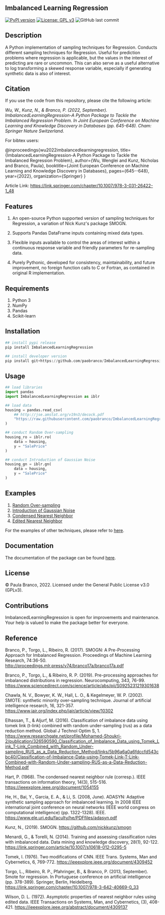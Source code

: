 
## Imbalanced Learning Regression
[![PyPI version](https://badge.fury.io/py/ImbalancedLearningRegression.svg)](https://badge.fury.io/py/ImbalancedLearningRegression)
[![License: GPL v3](https://img.shields.io/badge/License-GPLv3-blue.svg)](https://www.gnu.org/licenses/gpl-3.0)
![GitHub last commit](https://img.shields.io/github/last-commit/paobranco/ImbalancedLearningRegression)

## Description
A Python implementation of sampling techniques for Regression. Conducts different sampling techniques for Regression. Useful for prediction problems where regression is applicable, but the values in the interest of predicting are rare or uncommon. This can also serve as a useful alternative to log transforming a skewed response variable, especially if generating synthetic data is also of interest.
<br>

## Citation
If you use the code from this repository, please cite the following article:

*Wu, W., Kunz, N., & Branco, P. (2022, September). ImbalancedLearningRegression-A Python Package to Tackle the Imbalanced Regression Problem. In Joint European Conference on Machine Learning and Knowledge Discovery in Databases (pp. 645-648). Cham: Springer Nature Switzerland.*

For bibtex users:

@inproceedings{wu2022imbalancedlearningregression,
  title={ImbalancedLearningRegression-A Python Package to Tackle the Imbalanced Regression Problem},
  author={Wu, Wenglei and Kunz, Nicholas and Branco, Paula},
  booktitle={Joint European Conference on Machine Learning and Knowledge Discovery in Databases},
  pages={645--648},
  year={2022},
  organization={Springer}
}

Article Link: 
https://link.springer.com/chapter/10.1007/978-3-031-26422-1_48


## Features
1. An open-source Python supported version of sampling techniques for Regression, a variation of Nick Kunz's package SMOGN.

2. Supports Pandas DataFrame inputs containing mixed data types.

3. Flexible inputs available to control the areas of interest within a continuous response variable and friendly parameters for re-sampling data.

4. Purely Pythonic, developed for consistency, maintainability, and future improvement, no foreign function calls to C or Fortran, as contained in original R implementation.

## Requirements
1. Python 3
2. NumPy
3. Pandas
4. Scikit-learn

## Installation
```python
## install pypi release
pip install ImbalancedLearningRegression

## install developer version
pip install git+https://github.com/paobranco/ImbalancedLearningRegression.git
```

## Usage
```python
## load libraries
import pandas
import ImbalancedLearningRegression as iblr

## load data
housing = pandas.read_csv(
    ## http://jse.amstat.org/v19n3/decock.pdf
    "https://raw.githubusercontent.com/paobranco/ImbalancedLearningRegression/master/data/housing.csv"
)

## conduct Random Over-sampling
housing_ro = iblr.ro(
    data = housing, 
    y = "SalePrice"
)

## conduct Introduction of Gaussian Noise
housing_gn = iblr.gn(
    data = housing, 
    y = "SalePrice"
)
```

## Examples
1. [Random Over-sampling](https://github.com/paobranco/ImbalancedLearningRegression/blob/master/examples/Random%20Over-sampling.ipynb) <br>
2. [Introduction of Gaussian Noise](https://github.com/paobranco/ImbalancedLearningRegression/blob/master/examples/Gaussian_noise.ipynb) <br>
3. [Condensed Nearest Neighbor](https://github.com/paobranco/ImbalancedLearningRegression/blob/master/examples/Condensed%20Nearest%20Neighbour.ipynb) <br>
4. [Edited Nearest Neighbor](https://github.com/paobranco/ImbalancedLearningRegression/blob/master/examples/Edited%20Nearest%20Neighbour.ipynb) <br>

For the examples of other techniques, please refer to [here](https://github.com/paobranco/ImbalancedLearningRegression/tree/master/examples). <br>

## Documentation
The documentation of the package can be found [here](https://imbalancedlearningregression.readthedocs.io/en/latest). <br>

## License

© Paula Branco, 2022. Licensed under the General Public License v3.0 (GPLv3).

## Contributions

ImbalancedLearningRegression is open for improvements and maintenance. Your help is valued to make the package better for everyone.

## Reference

Branco, P., Torgo, L., Ribeiro, R. (2017). SMOGN: A Pre-Processing Approach for Imbalanced Regression. Proceedings of Machine Learning Research, 74:36-50. http://proceedings.mlr.press/v74/branco17a/branco17a.pdf

Branco, P., Torgo, L., & Ribeiro, R. P. (2019). Pre-processing approaches for imbalanced distributions in regression. Neurocomputing, 343, 76-99. https://www.sciencedirect.com/science/article/abs/pii/S0925231219301638

Chawla, N. V., Bowyer, K. W., Hall, L. O., & Kegelmeyer, W. P. (2002). SMOTE: synthetic minority over-sampling technique. Journal of artificial intelligence research, 16, 321-357. https://www.jair.org/index.php/jair/article/view/10302

Elhassan, T., & Aljurf, M. (2016). Classification of imbalance data using tomek link (t-link) combined with random under-sampling (rus) as a data reduction method. Global J Technol Optim S, 1. https://www.researchgate.net/profile/Mohamed-Shoukri-2/publication/326590590_Classification_of_Imbalance_Data_using_Tomek_Link_T-Link_Combined_with_Random_Under-sampling_RUS_as_a_Data_Reduction_Method/links/5b96a6a0a6fdccfd543cbc40/Classification-of-Imbalance-Data-using-Tomek-Link-T-Link-Combined-with-Random-Under-sampling-RUS-as-a-Data-Reduction-Method.pdf

Hart, P. (1968). The condensed nearest neighbor rule (corresp.). IEEE transactions on information theory, 14(3), 515-516. https://ieeexplore.ieee.org/document/1054155

He, H., Bai, Y., Garcia, E. A., & Li, S. (2008, June). ADASYN: Adaptive synthetic sampling approach for imbalanced learning. In 2008 IEEE international joint conference on neural networks (IEEE world congress on computational intelligence) (pp. 1322-1328). IEEE. https://www.ele.uri.edu/faculty/he/PDFfiles/adasyn.pdf

Kunz, N., (2019). SMOGN. https://github.com/nickkunz/smogn

Menardi, G., & Torelli, N. (2014). Training and assessing classification rules with imbalanced data. Data mining and knowledge discovery, 28(1), 92-122. https://link.springer.com/article/10.1007/s10618-012-0295-5

Tomek, I. (1976). Two modifications of CNN. IEEE Trans. Systems, Man and Cybernetics, 6, 769-772. https://ieeexplore.ieee.org/document/4309452

Torgo, L., Ribeiro, R. P., Pfahringer, B., & Branco, P. (2013, September). Smote for regression. In Portuguese conference on artificial intelligence (pp. 378-389). Springer, Berlin, Heidelberg. https://link.springer.com/chapter/10.1007/978-3-642-40669-0_33

Wilson, D. L. (1972). Asymptotic properties of nearest neighbor rules using edited data. IEEE Transactions on Systems, Man, and Cybernetics, (3), 408-421. https://ieeexplore.ieee.org/abstract/document/4309137




